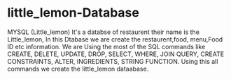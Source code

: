 # little_lemon-Database
MYSQL (Little_lemon)
It's a databse of restaurent their name is the Little_lemon,
In this Dtabase we are create the restaurent,food, menu,Food ID etc information.
We are Using the most of the SQL commands like CREATE, DELETE, UPDATE, DROP, SELECT, WHERE, JOIN QUERY,
CREATE CONSTRAINTS, ALTER, INGREDIENTS, STRING FUNCTION. 
Using this all commands we create the little_lemon dataabase.
